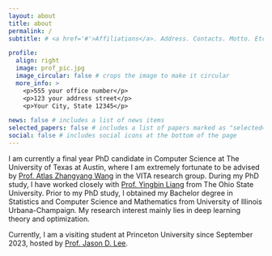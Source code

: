 ```yaml
---
layout: about
title: about
permalink: /
subtitle: # <a href='#'>Affiliations</a>. Address. Contacts. Motto. Etc.

profile:
  align: right
  image: prof_pic.jpg
  image_circular: false # crops the image to make it circular
  more_info: >
    <p>555 your office number</p>
    <p>123 your address street</p>
    <p>Your City, State 12345</p>

news: false # includes a list of news items
selected_papers: false # includes a list of papers marked as "selected={true}"
social: false # includes social icons at the bottom of the page
---
```


I am currently a final year PhD candidate in Computer Science at The University of Texas at Austin, where I am extremely fortunate to be advised by [Prof. Atlas Zhangyang Wang](https://express.adobe.com/page/CAdrFMJ9QeI2y/) in the VITA research group. During my PhD study, I have worked closely with [Prof. Yingbin Liang](https://sites.google.com/view/yingbinliang/home) from The Ohio State University. Prior to my PhD study, I obtained my Bachelor degree in Statistics and Computer Science and Mathematics from University of Illinois Urbana-Champaign. My research interest mainly lies in deep learning theory and optimization. 

Currently, I am a visiting student at Princeton University since September 2023, hosted by [Prof. Jason D. Lee](https://jasondlee88.github.io). 